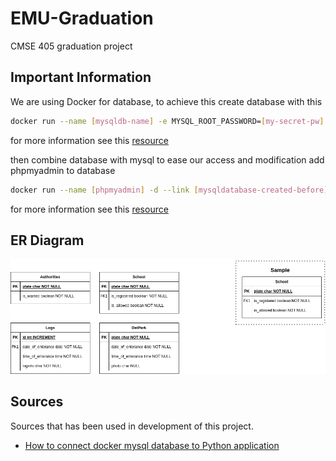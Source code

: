 # EMU-Graduation
CMSE 405 graduation project

## Important Information
We are using Docker for database, to achieve this create database with this
```bash
docker run --name [mysqldb-name] -e MYSQL_ROOT_PASSWORD=[my-secret-pw] -d -p 3306:3306 mysql:tag
```
for more information see this [resource](https://hub.docker.com/_/mysql)

then combine database with mysql to ease our access and modification add phpmyadmin to database

```bash
docker run --name [phpmyadmin] -d --link [mysqldatabase-created-before]:db -p 8080:80 phpmyadmin
```

for more information see this [resource](https://hub.docker.com/r/phpmyadmin/phpmyadmin/)

## ER Diagram
![](assets/er-diagram.png)

## Sources
Sources that has been used in development of this project.

- [How to connect docker mysql database to Python application](https://medium.com/swlh/how-to-connect-to-mysql-docker-from-python-application-on-macos-mojave-32c7834e5afa)